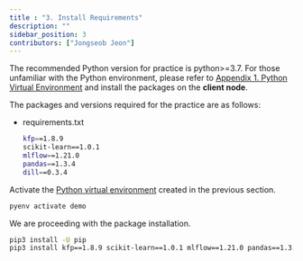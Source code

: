 ```yaml
---
title : "3. Install Requirements"
description: ""
sidebar_position: 3
contributors: ["Jongseob Jeon"]
---
```


The recommended Python version for practice is python>=3.7. For those unfamiliar with the Python environment, please refer to [Appendix 1. Python Virtual Environment](../appendix/pyenv) and install the packages on the **client node**.

The packages and versions required for the practice are as follows:

- requirements.txt

  ```bash
  kfp==1.8.9
  scikit-learn==1.0.1
  mlflow==1.21.0
  pandas==1.3.4
  dill==0.3.4
  ```

Activate the [Python virtual environment](../appendix/pyenv.md#python-가상환경-생성) created in the previous section.

```bash
pyenv activate demo
```

We are proceeding with the package installation.

```bash
pip3 install -U pip
pip3 install kfp==1.8.9 scikit-learn==1.0.1 mlflow==1.21.0 pandas==1.3.4 dill==0.3.4
```
